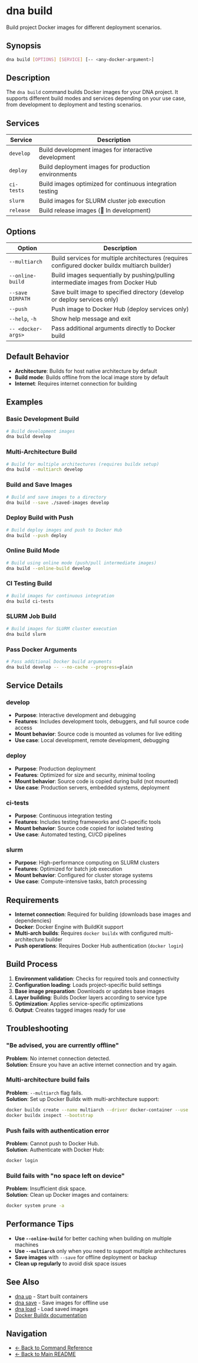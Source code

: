 # dna build

Build project Docker images for different deployment scenarios.

## Synopsis

```bash
dna build [OPTIONS] [SERVICE] [-- <any-docker-argument>]
```

## Description

The `dna build` command builds Docker images for your DNA project. It supports different build modes and services depending on your use case, from development to deployment and testing scenarios.

## Services

| Service | Description |
|---------|-------------|
| `develop` | Build development images for interactive development |
| `deploy` | Build deployment images for production environments |
| `ci-tests` | Build images optimized for continuous integration testing |
| `slurm` | Build images for SLURM cluster job execution |
| `release` | Build release images (🚧 In development) |

## Options

| Option | Description |
|--------|-------------|
| `--multiarch` | Build services for multiple architectures (requires configured docker buildx multiarch builder) |
| `--online-build` | Build images sequentially by pushing/pulling intermediate images from Docker Hub |
| `--save DIRPATH` | Save built image to specified directory (develop or deploy services only) |
| `--push` | Push image to Docker Hub (deploy services only) |
| `--help`, `-h` | Show help message and exit |
| `-- <docker-args>` | Pass additional arguments directly to Docker build |

## Default Behavior

- **Architecture**: Builds for host native architecture by default
- **Build mode**: Builds offline from the local image store by default
- **Internet**: Requires internet connection for building

## Examples

### Basic Development Build

```bash
# Build development images
dna build develop
```

### Multi-Architecture Build

```bash
# Build for multiple architectures (requires buildx setup)
dna build --multiarch develop
```

### Build and Save Images

```bash
# Build and save images to a directory
dna build --save ./saved-images develop
```

### Deploy Build with Push

```bash
# Build deploy images and push to Docker Hub
dna build --push deploy
```

### Online Build Mode

```bash
# Build using online mode (push/pull intermediate images)
dna build --online-build develop
```

### CI Testing Build

```bash
# Build images for continuous integration
dna build ci-tests
```

### SLURM Job Build

```bash
# Build images for SLURM cluster execution
dna build slurm
```

### Pass Docker Arguments

```bash
# Pass additional Docker build arguments
dna build develop -- --no-cache --progress=plain
```

## Service Details

### develop
- **Purpose**: Interactive development and debugging
- **Features**: Includes development tools, debuggers, and full source code access
- **Mount behavior**: Source code is mounted as volumes for live editing
- **Use case**: Local development, remote development, debugging

### deploy
- **Purpose**: Production deployment
- **Features**: Optimized for size and security, minimal tooling
- **Mount behavior**: Source code is copied during build (not mounted)
- **Use case**: Production servers, embedded systems, deployment

### ci-tests
- **Purpose**: Continuous integration testing
- **Features**: Includes testing frameworks and CI-specific tools
- **Mount behavior**: Source code copied for isolated testing
- **Use case**: Automated testing, CI/CD pipelines

### slurm
- **Purpose**: High-performance computing on SLURM clusters
- **Features**: Optimized for batch job execution
- **Mount behavior**: Configured for cluster storage systems
- **Use case**: Compute-intensive tasks, batch processing

## Requirements

- **Internet connection**: Required for building (downloads base images and dependencies)
- **Docker**: Docker Engine with BuildKit support
- **Multi-arch builds**: Requires `docker buildx` with configured multi-architecture builder
- **Push operations**: Requires Docker Hub authentication (`docker login`)

## Build Process

1. **Environment validation**: Checks for required tools and connectivity
2. **Configuration loading**: Loads project-specific build settings
3. **Base image preparation**: Downloads or updates base images
4. **Layer building**: Builds Docker layers according to service type
5. **Optimization**: Applies service-specific optimizations
6. **Output**: Creates tagged images ready for use

## Troubleshooting

### "Be advised, you are currently offline"
**Problem**: No internet connection detected.  
**Solution**: Ensure you have an active internet connection and try again.

### Multi-architecture build fails
**Problem**: `--multiarch` flag fails.  
**Solution**: Set up Docker Buildx with multi-architecture support:
```bash
docker buildx create --name multiarch --driver docker-container --use
docker buildx inspect --bootstrap
```

### Push fails with authentication error
**Problem**: Cannot push to Docker Hub.  
**Solution**: Authenticate with Docker Hub:
```bash
docker login
```

### Build fails with "no space left on device"
**Problem**: Insufficient disk space.  
**Solution**: Clean up Docker images and containers:
```bash
docker system prune -a
```

## Performance Tips

- **Use `--online-build`** for better caching when building on multiple machines
- **Use `--multiarch`** only when you need to support multiple architectures
- **Save images** with `--save` for offline deployment or backup
- **Clean up regularly** to avoid disk space issues

## See Also

- [dna up](up.md) - Start built containers
- [dna save](save.md) - Save images for offline use
- [dna load](load.md) - Load saved images
- [Docker Buildx documentation](https://docs.docker.com/buildx/)

## Navigation

- [← Back to Command Reference](../dna.md)
- [← Back to Main README](../../README.md)

